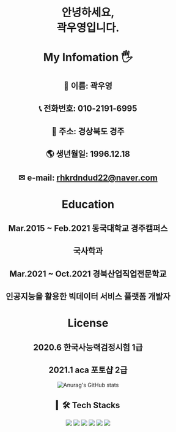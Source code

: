 <div align="center">
  
# 안녕하세요,<br> 곽우영입니다.

  

# My Infomation &#128400;
## &#128104; 이름: 곽우영
## &#128222; 전화번호: 010-2191-6995
## &#128146; 주소: 경상북도 경주
## &#127758; 생년월일: 1996.12.18
## &#9993; e-mail: rhkrdndud22@naver.com

# Education

## Mar.2015 ~ Feb.2021 동국대학교 경주캠퍼스 
## 국사학과
## Mar.2021 ~ Oct.2021 경북산업직업전문학교
## 인공지능을 활용한 빅데이터 서비스 플랫폼 개발자

# License

## 2020.6  한국사능력검정시험 1급
## 2021.1 aca 포토샵 2급


![Anurag's GitHub stats](https://github-readme-stats.vercel.app/api?username=rhkrdndud22&&show_icons=true&theme=#1000)
<br/>


## ▎🛠 Tech Stacks
<a href="[연결할 링크]" target="_blank"><img src="https://img.shields.io/badge/Python-20c997??style=flat-square&logo=Python&logoColor=white"/></a>
<a href="[연결할 링크]" target="_blank"><img src="https://img.shields.io/badge/Csharp-e34f26??style=flat-square&logo=C Sharp&logoColor=white"/></a>
  <a href="[연결할 링크]" target="_blank"><img src="https://img.shields.io/badge/HTML-E34F26??style=flat-square&logo=HTML&logoColor=white"/></a>
    <a href="[연결할 링크]" target="_blank"><img src="https://img.shields.io/badge/JAVA-007396??style=flat-square&logo=JAVA&logoColor=white"/></a>
    <a href="[연결할 링크]" target="_blank"><img src="https://img.shields.io/badge/JAVAScript-F7DF1E??style=flat-square&logo=JAVASCRIPT&logoColor=white"/></a>
    <a href="[연결할 링크]" target="_blank"><img src="https://img.shields.io/badge/C-A8B9CC??style=flat-square&logo=C&logoColor=white"/></a>
</div>

